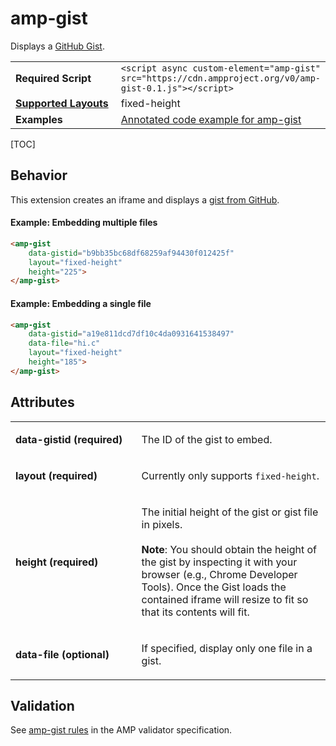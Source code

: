 <!--
Copyright 2017 The AMP HTML Authors. All Rights Reserved.

Licensed under the Apache License, Version 2.0 (the "License");
you may not use this file except in compliance with the License.
You may obtain a copy of the License at

      http://www.apache.org/licenses/LICENSE-2.0

Unless required by applicable law or agreed to in writing, software
distributed under the License is distributed on an "AS-IS" BASIS,
WITHOUT WARRANTIES OR CONDITIONS OF ANY KIND, either express or implied.
See the License for the specific language governing permissions and
limitations under the License.
-->

# amp-gist

Displays a <a href="https://gist.github.com/">GitHub Gist</a>.

<table>
  <tr>
    <td width="40%"><strong>Required Script</strong></td>
    <td><code>&lt;script async custom-element="amp-gist" src="https://cdn.ampproject.org/v0/amp-gist-0.1.js">&lt;/script></code></td>
  </tr>
  <tr>
    <td class="col-fourty"><strong><a href="https://www.ampproject.org/docs/guides/responsive/control_layout.html">Supported Layouts</a></strong></td>
    <td>fixed-height</td>
  </tr>
  <tr>
    <td width="40%"><strong>Examples</strong></td>
    <td><a href="https://ampbyexample.com/components/amp-gist/">Annotated code example for amp-gist</a></td>
  </tr>
</table>

[TOC]

## Behavior

This extension creates an iframe and displays a [gist from GitHub](https://help.github.com/articles/about-gists/).

#### Example: Embedding multiple files

```html
<amp-gist
    data-gistid="b9bb35bc68df68259af94430f012425f"
    layout="fixed-height"
    height="225">
</amp-gist>
```

#### Example: Embedding a single file

```html
<amp-gist
    data-gistid="a19e811dcd7df10c4da0931641538497"
    data-file="hi.c"
    layout="fixed-height"
    height="185">
</amp-gist>
```

## Attributes

<table>
  <tr>
    <td width="40%"><p><strong>data-gistid (required)</strong></p></td>
    <td><p>The ID of the gist to embed.</p></td>
  </tr>
  <tr>
    <td width="40%"><p><strong>layout (required)</strong></p></td>
    <td><p>Currently only supports <code>fixed-height</code>.</p></td>
  </tr>
  <tr>
    <td width="40%"><p><strong>height (required)</strong></p></td>
    <td><p>The initial height of the gist or gist file in pixels.
  <br><br>
  <strong>Note</strong>: You should obtain the height of the gist by inspecting it with your browser (e.g., Chrome Developer Tools). Once the Gist loads the contained iframe will resize to fit so that its contents will fit.</p></td>
  </tr>
  <tr>
    <td width="40%"><p><strong>data-file (optional)</strong></p></td>
    <td><p>If specified, display only one file in a gist.</p></td>
  </tr>
</table>


## Validation
See [amp-gist rules](https://github.com/ampproject/amphtml/blob/master/extensions/amp-gist/validator-amp-gist.protoascii) in the AMP validator specification.

